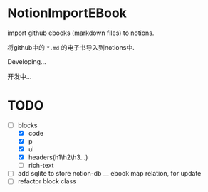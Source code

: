 # NotionImportEBook

import github ebooks (markdown files) to notions.

将github中的 `*.md` 的电子书导入到notions中.

Developing...

开发中...

# TODO

- [ ] blocks
  - [x] code
  - [x] p
  - [x] ul 
  - [x] headers(h1\h2\h3...)
  - [ ] rich-text
- [ ] add sqlite to store notion-db __ ebook map relation, for update
- [ ] refactor block class